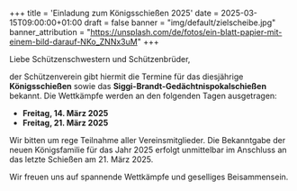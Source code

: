 +++
title = 'Einladung zum Königsschießen 2025'
date = 2025-03-15T09:00:00+01:00
draft = false
banner = "img/default/zielscheibe.jpg"
banner_attribution = "https://unsplash.com/de/fotos/ein-blatt-papier-mit-einem-bild-darauf-NKo_ZNNx3uM"
+++

Liebe Schützenschwestern und Schützenbrüder,

der Schützenverein gibt hiermit die Termine für das diesjährige **Königsschießen** sowie das **Siggi-Brandt-Gedächtnispokalschießen** bekannt. Die Wettkämpfe werden an den folgenden Tagen ausgetragen:

* **Freitag, 14. März 2025**
* **Freitag, 21. März 2025**

Wir bitten um rege Teilnahme aller Vereinsmitglieder. Die Bekanntgabe der neuen Königsfamilie für das Jahr 2025 erfolgt unmittelbar im Anschluss an das letzte Schießen am 21. März 2025.

Wir freuen uns auf spannende Wettkämpfe und geselliges Beisammensein.
